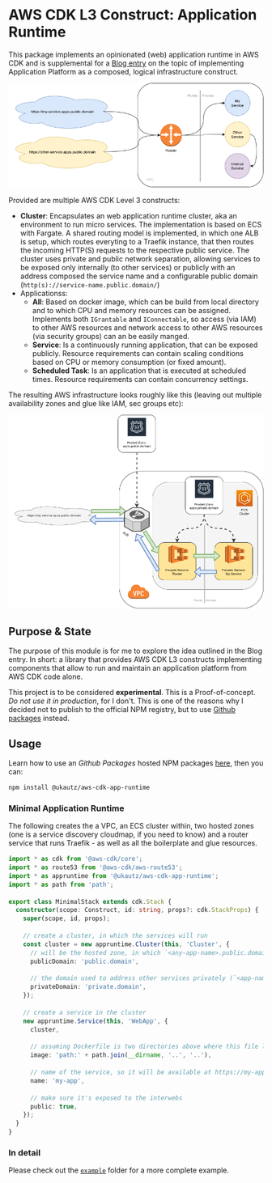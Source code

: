 # AWS CDK L3 Construct: Application Runtime

This package implements an opinionated (web) application runtime in AWS CDK and is supplemental for a [Blog entry](https://ulrichkautz.com/posts/2021-06-09_application-plaform-as-code/) on the topic of implementing Application Platform as a composed, logical infrastructure construct.

![App Runtime: Big Picture](docs/app-runtime-big-picture.png)

Provided are multiple AWS CDK Level 3 constructs:

- **Cluster**: Encapsulates an web application runtime cluster, aka an environment to run micro services. The implementation is based on ECS with Fargate. A shared routing model is implemented, in which one ALB is setup, which routes everyting to a Traefik instance, that then routes the incoming HTTP(S) requests to the respective public service. The cluster uses private and public network separation, allowing services to be exposed only internally (to other services) or publicly with an address composed the service name and a configurable public domain (`http(s)://service-name.public.domain/`)
- Applicationss:
  - **All**: Based on docker image, which can be build from local directory and to which CPU and memory resources can be assigned. Implements both `IGrantable` and `IConnectable`, so access (via IAM) to other AWS resources and network access to other AWS resources (via security groups) can an be easily manged.
  - **Service**: Is a continuously running application, that can be exposed publicly. Resource requirements can contain scaling conditions based on CPU or memory consumption (or fixed amount).
  - **Scheduled Task**: Is an application that is executed at scheduled times. Resource requirements can contain concurrency settings.

The resulting AWS infrastructure looks roughly like this (leaving out multiple availability zones and glue like IAM, sec groups etc):

![App Runtime: AWS](docs/app-runtime-aws.png)

## Purpose & State

The purpose of this module is for me to explore the idea outlined in the Blog entry. In short: a library that provides AWS CDK L3 constructs implementing components that allow to run and maintain an application platform from AWS CDK code alone.

This project is to be considered **experimental**. This is a Proof-of-concept. _Do not use it in production_, for I don't. This is one of the reasons why I decided not to publish to the official NPM registry, but to use [Github packages](https://github.com/features/packages) instead.

## Usage

Learn how to use an _Github Packages_ hosted NPM packages [here](https://docs.github.com/en/packages/guides/configuring-npm-for-use-with-github-packages#installing-a-package), then you can:

```sh
npm install @ukautz/aws-cdk-app-runtime
```

### Minimal Application Runtime

The following creates the a VPC, an ECS cluster within, two hosted zones (one is a service discovery cloudmap, if you need to know) and a router service that runs Traefik - as well as all the boilerplate and glue resources.

```typescript
import * as cdk from '@aws-cdk/core';
import * as route53 from '@aws-cdk/aws-route53';
import * as appruntime from '@ukautz/aws-cdk-app-runtime';
import * as path from 'path';

export class MinimalStack extends cdk.Stack {
  constructor(scope: Construct, id: string, props?: cdk.StackProps) {
    super(scope, id, props);

    // create a cluster, in which the services will run
    const cluster = new appruntime.Cluster(this, 'Cluster', {
      // will be the hosted zone, in which `<any-app-name>.public.domain` will be routed to load balancer as wildcard record
      publicDomain: 'public.domain',

      // the domain used to address other services privately (`<app-name>.private.domain`)
      privateDomain: 'private.domain',
    });

    // create a service in the cluster
    new appruntime.Service(this, 'WebApp', {
      cluster,

      // assuming Dockerfile is two directories above where this file lives
      image: 'path:' + path.join(__dirname, '..', '..'),

      // name of the service, so it will be available at https://my-app.public.domain
      name: 'my-app',

      // make sure it's exposed to the interwebs
      public: true,
    });
  }
}
```

### In detail

Please check out the [`example`](example/) folder for a more complete example.

